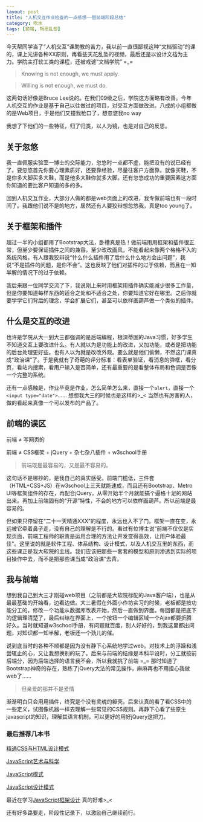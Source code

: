 ```yaml
---
layout: post
title: "人机交互作业检查的一点感想——暨前端阶段总结"
category: 吹水
tags: [前端, 胡思乱想]
---
```



今天帮同学当了“人机交互”课助教的苦力，我以前一直很鄙视这种“文档驱动”的课的，课上光讲各种XX原则，再看些天花乱坠的视频，最后还是以设计文档为主力。学院主打软工类的课程，还被戏谑“文档学院” =_=

<!-- more -->

>Knowing is not enough, we must apply.

>Willing is not enough, we must do.

这两句话好像是Bruce Lee说的。在我们09级之后，学院这方面略有改善。今年人机交互的作业是基于自己以往做过的项目，对交互方面做改进。八成的小组都做的是Web项目，于是他们又撞我枪口了，想忽悠我no way

我想了下他们的一些特征，归了归类，以人为镜，也是对自己的反思。



关于忽悠
---------
我一直佩服实验室一博士的交际能力，忽悠时一点都不虚，能把没有的说已经有了。要忽悠首先你要心理素质好，还要靠经验，尽量往客户方面靠。就像买鞋，不是你多大脚买多大鞋，而是他多大鞋你就多大脚。还有忽悠成功的重要因素这方面你知道的要比客户知道的多的多。

回到人机交互作业，大部分人做的都是web页面上的改进，我专做前端也有一段时间了。我跟他们说不是的地方，居然还有人要狡辩想忽悠我，真是too young了。



关于框架和插件
--------------
超过一半的小组都用了Bootstrap大法，卧槽真是热！做前端用用框架和插件很正常，但至少要保证插件之间的兼容，至少改改画风，不能看起来像两个格格不入的系统风格。有人跟我狡辩说“什么什么插件用了后什么什么地方会出问题”，我说“不是插件的问题，是你不会”。这也反映了他们对插件的过于依赖，而且在一知半解的情况下的过于依赖。

我后来跟一位同学交流了下，我说刚上来时用框架用插件确实能减少很多工作量，但是你要知道每样东西的适合之处和不适合之处，你要知道它好在哪里。之后你就要学学它们背后的理念，学会扩展它们，甚至可以依样画葫芦做一个类似的插件。



什么是交互的改进
-----------------
也许是学院从大一到大三都强调的是后端编程，根深蒂固的Java习惯，好多学生不知道交互上要改进什么。有人就以为是功能上的改进，又加功能，或者是把功能的后台处理更好些。也有人以为就是改改外观。要么就是他们偷懒，不然这门课真成“政治课”了。于是我就有了奇葩的评分标准：看表单验证，看消息的弹框，看分页，看站内搜索，看用户输入是否简单，还有最重要的是看整体布局和色调是否像一个完整的系统。

还有一点感触是，作业毕竟是作业，怎么简单怎么来，直接一个`alert`，直接一个`<input type="date">`…… 想想我大三的时候也是这样的>_< 当然也有厉害的人，做的看起来真像一个可以发布的产品了。



前端的误区
-----------
前端 ≠ 写网页的

前端 ≠ CSS框架 + jQuery + 杂七杂八插件 + w3school手册

>前端既是最容易的，又是最不容易的。

这句话不是哪抄的，是我自己的真实感受。前端门槛低，三件套（HTML+CSS+JS）在w3school上三天就能速成，而且还有Bootstrap、Metro UI等框架组件的存在，再配合jQuery，从零开始半个月就能搞个逼格十足的网站出来。再加上前端固有的“开源”特性，不会的地方可以依样画葫芦。所以前端是最容易的。

但如果只停留在“二十一天精通XXX”的程度，永远也入不了门。框架一直在变，永远被它牵着鼻子走，没有自己的理解是不行的。看过有位博主说“前端不仅仅是实现页面，前端工程师的职责是运用合理的方法让开发变得高效，让用户体验最佳”。这里说的就是软件工程、体系结构、设计模式，以及人机交互里的东西，而这些课正是我大软院的主线。我们应该把那些一套套的模型和原则渗透到实际的项目操作中去，而不是把那些课当成“政治课”去背。



我与前端
---------
想到我自己到大三才刚碰web项目（之前都是大软院标配的Java客户端），也是从最最基础的开始看，边看边做。大三暑假在外面小作坊实习的时候，老板都是按功能分工的，修改一个功能从数据库改表开始，然后一直做到界面。每回都是把底下的逻辑理清楚了，最后纠结在界面上，一个按钮一个编辑区域一个Ajax都要折腾好久。当时就知道w3school手册，有问题就百度，别人好好的，到我这里都出问题，对知识都一知半解，老板还一个劲儿的催。

说到底当时的各种不顺都是因为没有静下心系统地学过web。对技术上的浮躁和浅尝辄止的心，又让我想换别的玩了。后来与前端的结缘是本科毕设时，分工就按前后端分，因为后端选择的语言我不会，所以我就挑了前端 =_= 那时知道了Bootstrap神奇的存在，熟练了jQuery大法的常见操作，麻麻再也不用担心我做web了……

>但亲爱的那并不是爱情

渐渐明白只会用用插件，终究是个没有灵魂的躯壳。后来认真的看了看CSS中的一些定义，试图像机器一样去理解一些常见的CSS规则。再静下心看了些原生javascript的知识，理解其语言机制，可以更好的用好jQuery这把刀。



### 最后推荐几本书

[精通CSS与HTML设计模式](http://book.douban.com/subject/3158926/)

[JavaScript艺术与科学](http://book.douban.com/subject/5352321/)

[JavaScript模式](http://book.douban.com/subject/11506062/)

[JavaScript设计模式](http://book.douban.com/subject/3329540/)

最近在学习[JavaScript框架设计](http://book.douban.com/subject/25858070/) 真的好难>_<

还有好多路要走，阶段性记录下，以激励自己继续前行。